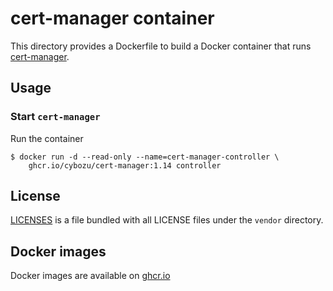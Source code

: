 cert-manager container
======================

This directory provides a Dockerfile to build a Docker container
that runs [cert-manager](https://github.com/cert-manager/cert-manager).

Usage
-----

### Start `cert-manager`

Run the container

```console
$ docker run -d --read-only --name=cert-manager-controller \
    ghcr.io/cybozu/cert-manager:1.14 controller
```

License
-------

[LICENSES](https://github.com/cert-manager/cert-manager/blob/master/LICENSES) is a file bundled with all LICENSE files under the `vendor` directory.

Docker images
-------------

Docker images are available on [ghcr.io](https://github.com/cybozu/neco-containers/pkgs/container/cert-manager)
